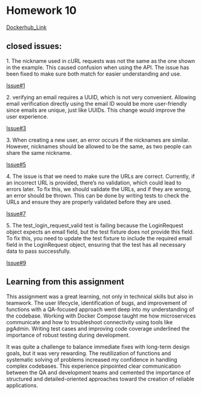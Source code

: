 # Homework 10

[Dockerhub_Link](https://hub.docker.com/repository/docker/ykshah1309/event_manager/general)

## closed issues:
1\. The nickname used in cURL requests was not the same as the one shown in the example. This caused confusion when using the API. The issue has been fixed to make sure both match for easier understanding and use.

[Issue#1](https://github.com/yash-kamlesh-shah/yash-kamlesh-shah-IS601-Homework10-Spring2025-yks/issues/1)

2\. verifying an email requires a UUID, which is not very convenient. Allowing email verification directly using the email ID would be more user-friendly since emails are unique, just like UUIDs. This change would improve the user experience.

[Issue#3](https://github.com/yash-kamlesh-shah/yash-kamlesh-shah-IS601-Homework10-Spring2025-yks/issues/3)

3\. When creating a new user, an error occurs if the nicknames are similar. However, nicknames should be allowed to be the same, as two people can share the same nickname.

[Issue#5](https://github.com/yash-kamlesh-shah/yash-kamlesh-shah-IS601-Homework10-Spring2025-yks/issues/5)

4\. The issue is that we need to make sure the URLs are correct. Currently, if an incorrect URL is provided, there’s no validation, which could lead to errors later. To fix this, we should validate the URLs, and if they are wrong, an error should be thrown. This can be done by writing tests to check the URLs and ensure they are properly validated before they are used.

[Issue#7](https://github.com/yash-kamlesh-shah/yash-kamlesh-shah-IS601-Homework10-Spring2025-yks/issues/7)

5\. The test_login_request_valid test is failing because the LoginRequest object expects an email field, but the test fixture does not provide this field. To fix this, you need to update the test fixture to include the required email field in the LoginRequest object, ensuring that the test has all necessary data to pass successfully.

[Issue#9](https://github.com/yash-kamlesh-shah/yash-kamlesh-shah-IS601-Homework10-Spring2025-yks/issues/9)



## Learning from this assignment

This assignment was a great learning, not only in technical skills but also in teamwork. The user lifecycle, identification of bugs, and improvement of functions with a QA-focused approach went deep into my understanding of the codebase. Working with Docker Compose taught me how microservices communicate and how to troubleshoot connectivity using tools like pgAdmin. Writing test cases and improving code coverage underlined the importance of robust testing during development.

It was quite a challenge to balance immediate fixes with long-term design goals, but it was very rewarding. The reutilization of functions and systematic solving of problems increased my confidence in handling complex codebases. This experience pinpointed clear communication between the QA and development teams and cemented the importance of structured and detailed-oriented approaches toward the creation of reliable applications.
